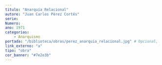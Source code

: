 ```yaml
---
titulo: "Anarquía Relacional"
autore: "Juan Carlos Pérez Cortés"
serie:
Numero:
ano: 1971
categorias:
    - Anarquismo
portada: "/biblioteca/obras/perez_anarquia_relacional.jpg" # Opcional, imaxe da portada
link_externo: "a"
tipo: "obra"
cor_banner: "#7e2e3b"
---
```

